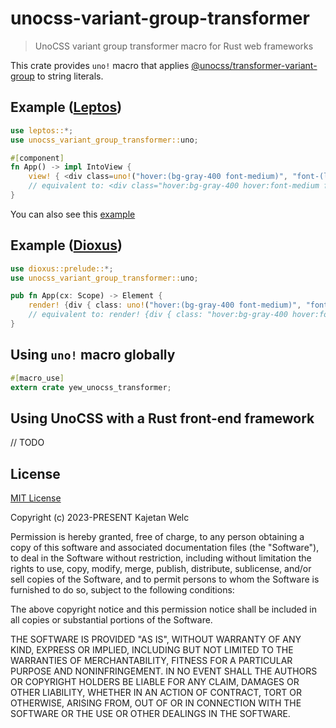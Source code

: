 # unocss-variant-group-transformer

> UnoCSS variant group transformer macro for Rust web frameworks

This crate provides `uno!` macro that applies [@unocss/transformer-variant-group](https://github.com/unocss/unocss/tree/main/packages/transformer-variant-group) to string literals.

## Example ([Leptos](https://leptos.dev/))

```rust
use leptos::*;
use unocss_variant_group_transformer::uno;

#[component]
fn App() -> impl IntoView {
    view! { <div class=uno!("hover:(bg-gray-400 font-medium)", "font-(light mono)")>"Some text"</div> }
    // equivalent to: <div class="hover:bg-gray-400 hover:font-medium font-light font-mono">Some text</div>
}
```

You can also see this [example](https://github.com/brofrain/unocss-variant-group-transformer-rs/tree/main/examples/leptos)

## Example ([Dioxus](https://dioxuslabs.com/))

```rust
use dioxus::prelude::*;
use unocss_variant_group_transformer::uno;

pub fn App(cx: Scope) -> Element {
    render! {div { class: uno!("hover:(bg-gray-400 font-medium)", "font-(light mono)"), "Some text" }}
    // equivalent to: render! {div { class: "hover:bg-gray-400 hover:font-medium font-light font-mono", "Some text" }}
}
```

## Using `uno!` macro globally

```rust
#[macro_use]
extern crate yew_unocss_transformer;
```

## Using UnoCSS with a Rust front-end framework

// TODO

## License

[MIT License](https://opensource.org/licenses/MIT)

Copyright (c) 2023-PRESENT Kajetan Welc

Permission is hereby granted, free of charge, to any person obtaining a copy of this software and associated documentation files (the "Software"), to deal in the Software without restriction, including without limitation the rights to use, copy, modify, merge, publish, distribute, sublicense, and/or sell copies of the Software, and to permit persons to whom the Software is furnished to do so, subject to the following conditions:

The above copyright notice and this permission notice shall be included in all copies or substantial portions of the Software.

THE SOFTWARE IS PROVIDED "AS IS", WITHOUT WARRANTY OF ANY KIND, EXPRESS OR IMPLIED, INCLUDING BUT NOT LIMITED TO THE WARRANTIES OF MERCHANTABILITY, FITNESS FOR A PARTICULAR PURPOSE AND NONINFRINGEMENT. IN NO EVENT SHALL THE AUTHORS OR COPYRIGHT HOLDERS BE LIABLE FOR ANY CLAIM, DAMAGES OR OTHER LIABILITY, WHETHER IN AN ACTION OF CONTRACT, TORT OR OTHERWISE, ARISING FROM, OUT OF OR IN CONNECTION WITH THE SOFTWARE OR THE USE OR OTHER DEALINGS IN THE SOFTWARE.
